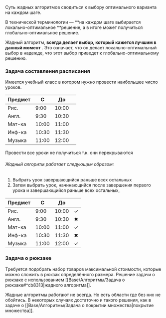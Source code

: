 Суть жадных алгоритмов сводиться к выбору оптимального варианта на каждом шаге.

В технической терминологии — **на каждом шаге выбирается локально-оптимальное **решение, а в итоге может получиться глобально-оптимальное решение. 

Жадный алгоритм, **всегда делает выбор, который кажется лучшим в данный момент** . Это означает, что он делает локально-оптимальный выбор в надежде, что этот выбор приведет к глобально-оптимальному решению.

### Задача составления расписания

Имеется учебный класс в котором нужно провести наибольшее число уроков.

| Предмет | С     | До    |     | 
| ------- | ----- | ----- | --- |
| Рис.    | 9:00  | 10:00 |     |
| Англ.   | 9:30  | 10:30 |     |
| Мат-ка  | 10:00 | 11:00 |     |
| Инф-ка  | 10:30 | 11:30 |     |
| Музыка  | 11:00 | 12:00 |     |

Провести все уроки не получиться т.к. они перекрываются

###### Жадный алгоритм работает следующим образом:

1. Выбрать урок завершающийся раньше всех остальных
2. Затем выбрать урок, начинающийся после завершения первого урока и завершающийся раньше всех остальных,

| Предмет | С     | До    |     |
| ------- | ----- | ----- |:---:|
| Рис.    | 9:00  | 10:00 |  ✓  |
| Англ.   | 9:30  | 10:30 |  ✖  |
| Мат-ка  | 10:00 | 11:00 |  ✓  |
| Инф-ка  | 10:30 | 11:30 |  ✖  |
| Музыка  | 11:00 | 12:00 |  ✓  |


### Задача о рюкзаке

Требуется подобрать набор товаров максимальной стоимости, которые можно сложить в рюкзак определённого размера.
Решение задачи о рюкзаке с использованием [[Base/Алгоритмы/Задача о рюкзаке#^cb8313\|жадного алгоритма]].

Жадные алгоритмы работают не всегда. Но есть области где без них не обойтись. В некоторых случаях достаточно и такого решения, как в задаче о [[Base/Алгоритмы/Задача о покрытии множества\|покрытие множества]].





